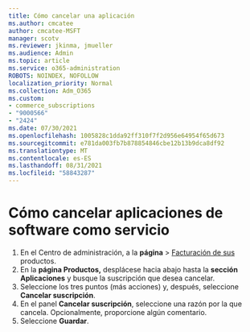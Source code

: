 ```yaml
---
title: Cómo cancelar una aplicación
ms.author: cmcatee
author: cmcatee-MSFT
manager: scotv
ms.reviewer: jkinma, jmueller
ms.audience: Admin
ms.topic: article
ms.service: o365-administration
ROBOTS: NOINDEX, NOFOLLOW
localization_priority: Normal
ms.collection: Adm_O365
ms.custom:
- commerce_subscriptions
- "9000566"
- "2424"
ms.date: 07/30/2021
ms.openlocfilehash: 1005828c1dda92ff310f7f2d956e64954f65d673
ms.sourcegitcommit: e781da003fb7b878854846cbe12b13b9dca8df92
ms.translationtype: MT
ms.contentlocale: es-ES
ms.lasthandoff: 08/31/2021
ms.locfileid: "58843287"
---
```

# <a name="how-to-cancel-software-as-a-service-apps"></a>Cómo cancelar aplicaciones de software como servicio

1. En el Centro de administración, a la **página**  >  [Facturación de sus](https://go.microsoft.com/fwlink/p/?linkid=842054) productos.
2. En la **página Productos,** desplácese hacia abajo hasta la **sección Aplicaciones** y busque la suscripción que desea cancelar. 
3. Seleccione los tres puntos (más acciones) y, después, seleccione **Cancelar suscripción**.
4. En el panel **Cancelar suscripción**, seleccione una razón por la que cancela. Opcionalmente, proporcione algún comentario.
5. Seleccione **Guardar**.